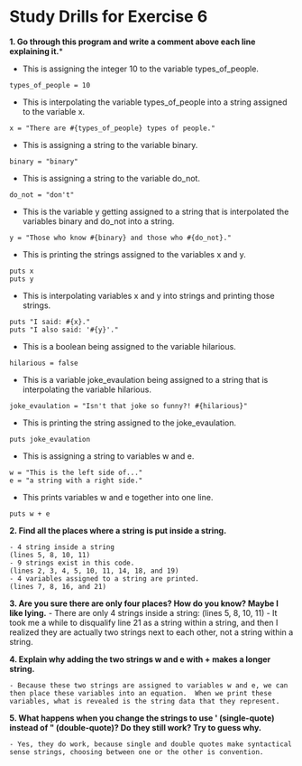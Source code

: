 # Study Drills for Exercise 6

**1. Go through this program and write a comment above each line explaining it.***

- This is assigning the integer 10 to the variable types_of_people.

```
types_of_people = 10
```

- This is interpolating the variable types_of_people into a string assigned to the variable x.

```
x = "There are #{types_of_people} types of people."
```

- This is assigning a string to the variable binary.

```
binary = "binary"
```

- This is assigning a string to the variable do_not.

```
do_not = "don't"
```

- This is the variable y getting assigned to a string that is interpolated the variables binary and do_not into a string.

```
y = "Those who know #{binary} and those who #{do_not}."
```

- This is printing the strings assigned to the variables x and y.

```
puts x
puts y
```

- This is interpolating variables x and y into strings and printing those strings.

```
puts "I said: #{x}."
puts "I also said: '#{y}'."
```

- This is a boolean being assigned to the variable hilarious.

```
hilarious = false
```

- This is a variable joke_evaulation being assigned to a string that is interpolating the variable hilarious.

```
joke_evaulation = "Isn't that joke so funny?! #{hilarious}"
```

- This is printing the string assigned to the joke_evaulation.

```
puts joke_evaulation
```

- This is assigning a string to variables w and e.

```
w = "This is the left side of..."
e = "a string with a right side."
```

- This prints variables w and e together into one line.

```
puts w + e  
```

**2. Find all the places where a string is put inside a string.**

    - 4 string inside a string
    (lines 5, 8, 10, 11)
    - 9 strings exist in this code.  
    (lines 2, 3, 4, 5, 10, 11, 14, 18, and 19)
    - 4 variables assigned to a string are printed.
    (lines 7, 8, 16, and 21)

**3. Are you sure there are only four places? How do you know? Maybe I like lying.**
    - There are only 4 strings inside a string: (lines 5, 8, 10, 11)
    - It took me a while to disqualify line 21 as a string within a string, and then I realized they are actually two strings next to each other, not a string within a string.

**4. Explain why adding the two strings w and e with + makes a longer string.**

    - Because these two strings are assigned to variables w and e, we can then place these variables into an equation.  When we print these variables, what is revealed is the string data that they represent.

**5. What happens when you change the strings to use ' (single-quote) instead of " (double-quote)? Do they still work? Try to guess why.**

    - Yes, they do work, because single and double quotes make syntactical sense strings, choosing between one or the other is convention.
